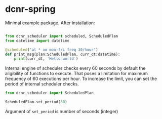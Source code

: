 # dcnr-spring

Minimal example package. After installation:

```python

from dcnr_scheduler import scheduled, ScheduledPlan
from datetime import datetime

@scheduled("at * on mon-fri freq 30/hour")
def print_msg(plan:ScheduledPlan, curr_dt:datetime):
    print(curr_dt, 'Hello world')

```

Internal engine of scheduler checks every 60 seconds by default the 
aligibility of functions to execute. That poses a limitation for maximum
frequency of 60 executions per hour. To increase the limit, you can set the period
of internal scheduler checks.

```python
from dcnr_scheduler import ScheduledPlan

ScheduledPlan.set_period(30)
```

Argument of `set_period` is number of seconds (integer)

